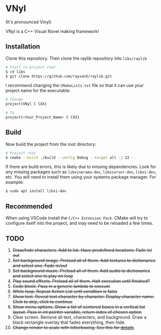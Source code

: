 # VNyl

(It's pronounced Vinyl)

VNyl is a C++ Visual Novel making framework!

## Installation 

Clone this repository. Then clone the raylib repository into `libs/raylib`

```bash
# Start in project root
$ cd libs
$ git clone https://github.com/raysan5/raylib.git
```

I recommend changing the `CMakeLists.txt` file so that it can use your project name for the executable:

```bash
# Change
project(VNyl C CXX)

# To
project(<Your_Project_Name> C CXX)
```

## Build

Now build the project from the root directory:

```bash
# Project root
$ cmake --build ./build --config Debug --target all -j 22 --
```

If there are build errors, this is likely due to missing dependencies. Look for any missing packages such as `libxinerama-dev`, `libxcursor-dev`, `libxi-dev`, etc. You will need to install them using your systems package manager. For example:

```bash
$ sudo apt install libxi-dev
```

## Recommended

When using VSCode install the `C/C++ Extension Pack`. CMake will try to configure itself into the project, and may need to be reloaded a few times.

## TODO

1. ~~Draw/hide characters. Add to list. Have predefined locations. Fade in/ out~~
2. ~~Set background image. Preload all of them. Add textures to dictionaries and select one. Fade in/out~~
3. ~~Set background music. Preload all of them. Add audio to dictionaries and select one to play on loop~~
4. ~~Play sound effects. Preload all of them. Halt execution until finished?~~
5. ~~Code block. Pass in a generic lambda to execute~~
6. ~~While loop. Repeat Action List until condition is false~~
7. ~~Show text. Reveal text character by character. Display character name. Click to skip, click to continue~~
8. ~~Show menu options. Show a list of centered boxes in a vertical list layout. Pass in int pointer variable, return index of chosen option~~
9. Clear screen. Remove all text, characters, and background. Draw a black rectangle overlay that fades everything, then hide.
10. ~~Change render to scale with letterboxing. See this for [details](https://www.raylib.com/examples/core/loader.html?name=core_window_letterbox)~~